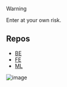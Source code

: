 > [!WARNING]  
> Enter at your own risk.

## Repos
- [BE](https://github.com/Rack-Verify/Rack-Verify-Backend)
- [FE](https://github.com/Rack-Verify/Rack-Verify-Frontend)
- [ML](https://github.com/Rack-Verify/Rack-Verify-Model)


![image](https://github.com/user-attachments/assets/ee120984-84f7-4343-98cd-de624eb61fc1)

